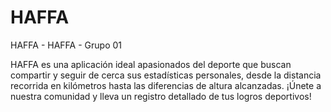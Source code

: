 # HAFFA

HAFFA - HAFFA - Grupo 01

HAFFA es una aplicación ideal apasionados del deporte que buscan compartir y seguir de cerca sus estadísticas personales, desde la distancia recorrida en kilómetros hasta las diferencias de altura alcanzadas. ¡Únete a nuestra comunidad y lleva un registro detallado de tus logros deportivos!